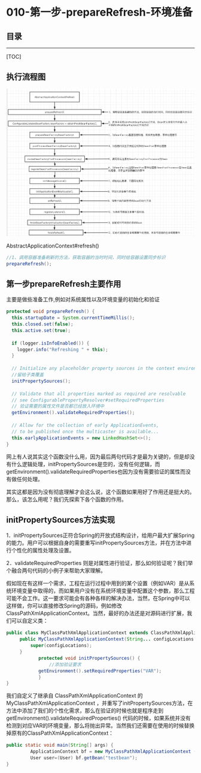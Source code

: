 # 010-第一步-prepareRefresh-环境准备

## 目录

------

[TOC]

## 执行流程图

![image-20201007151953236](../../assets/image-20201007151953236.png)

AbstractApplicationContext#refresh()

```java
//1、调用容器准备刷新的方法，获取容器的当时时间，同时给容器设置同步标识
prepareRefresh();
```

## 第一步prepareRefresh主要作用

主要是做些准备工作,例如对系统属性以及环境变量的初始化和验证

```java
protected void prepareRefresh() {
  this.startupDate = System.currentTimeMillis();
  this.closed.set(false);
  this.active.set(true);

  if (logger.isInfoEnabled()) {
    logger.info("Refreshing " + this);
  }

  // Initialize any placeholder property sources in the context environment
  //留给子类覆盖
  initPropertySources();

  // Validate that all properties marked as required are resolvable
  // see ConfigurablePropertyResolver#setRequiredProperties
  // 验证需要的属性文件是否都已经放入环境中
  getEnvironment().validateRequiredProperties();

  // Allow for the collection of early ApplicationEvents,
  // to be published once the multicaster is available...
  this.earlyApplicationEvents = new LinkedHashSet<>();
}
```

网上有人说其实这个函数没什么用，因为最后两句代码才是最为关键的，但是却没有什么逻辑处理，initPropertySources是空的，没有任何逻辑，而getEnvironment().validateRequiredProperties也因为没有需要验证的属性而没有做任何处理。

其实这都是因为没有彻底理解才会这么说，这个函数如果用好了作用还是挺大的。那么，该怎么用呢？我们先探索下各个函数的作用。

## initPropertySources方法实现

1．initPropertySources正符合Spring的开放式结构设计，给用户最大扩展Spring的能力。用户可以根据自身的需要重写initPropertySources方法，并在方法中进行个性化的属性处理及设置。

2．validateRequiredProperties 则是对属性进行验证，那么如何验证呢？我们举个融合两句代码的小例子来帮助大家理解。

假如现在有这样一个需求，工程在运行过程中用到的某个设置（例如VAR）是从系统环境变量中取得的，而如果用户没有在系统环境变量中配置这个参数，那么工程可能不会工作。这一要求可能会有各种各样的解决办法，当然，在Spring中可以这样做，你可以直接修改Spring的源码，例如修改ClassPathXmlApplicationContext。当然，最好的办法还是对源码进行扩展，我们可以自定义类：

```java
public class MyClassPathXmlApplicationContext extends ClassPathXmlApplicationContext{
     public MyClassPathXmlApplicationContext(String... configLocations ){
         super(configLocations);
     }
			protected void initPropertySources() {
 				//添加验证要求
     		getEnvironment().setRequiredProperties("VAR");
 			}
}
```
我们自定义了继承自 ClassPathXmlApplicationContext 的 MyClassPathXmlApplicationContext ，并重写了initPropertySources方法，在方法中添加了我们的个性化需求，那么在验证的时候也就是程序走到 getEnvironment().validateRequiredProperties() 代码的时候，如果系统并没有检测到对应VAR的环境变量，那么将抛出异常。当然我们还需要在使用的时候替换掉原有的ClassPathXmlApplicationContext：

```java
public static void main(String[] args) {
         ApplicationContext bf = new MyClassPathXmlApplicationContext ("test/customtag/test.xml"); 
         User user=(User) bf.getBean("testbean");
}
```

